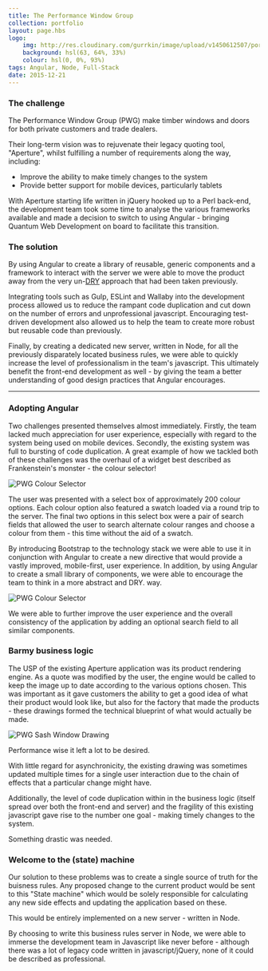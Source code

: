 ```yaml
---
title: The Performance Window Group
collection: portfolio
layout: page.hbs
logo:
    img: http://res.cloudinary.com/gurrkin/image/upload/v1450612507/portfolio/pwg/pwg_logo.png
    background: hsl(63, 64%, 33%)
    colour: hsl(0, 0%, 93%)
tags: Angular, Node, Full-Stack
date: 2015-12-21
---
```


### The challenge

The Performance Window Group (PWG) make timber windows and doors for both private customers and trade dealers.

Their long-term vision was to rejuvenate their legacy quoting tool, "Aperture", whilst fulfilling a number of 
requirements along the way, including:

*   Improve the ability to make timely changes to the system
*   Provide better support for mobile devices, particularly tablets

With Aperture starting life written in jQuery hooked up to a Perl back-end, the development team took some time to 
analyse the various frameworks available and made a decision to switch to using Angular - bringing Quantum Web
Development on board to facilitate this transition.

### The solution

By using Angular to create a library of reusable, generic components and a framework to interact with the server we were
able to move the product away from the very un-[DRY](https://en.wikipedia.org/wiki/Don't_repeat_yourself) approach that
had been taken previously.

Integrating tools such as Gulp, ESLint and Wallaby into the development process allowed us to reduce the rampant code
duplication and cut down on the number of errors and unprofessional javascript. Encouraging test-driven development also
allowed us to help the team to create more robust but reusable code than previously.

Finally, by creating a dedicated new server, written in Node, for all the previously disparately located business rules,
we were able to quickly increase the level of professionalism in the team's javascript. This ultimately benefit the 
front-end development as well - by giving the team a better understanding of good design practices that Angular 
encourages.

***

### Adopting Angular
    
Two challenges presented themselves almost immediately. Firstly, the team lacked much appreciation for user experience,
especially with regard to the system being used on mobile devices. Secondly, the existing system was full to bursting of
code duplication. A great example of how we tackled both of these challenges was the overhaul of a widget best described
as Frankenstein's monster - the colour selector! 

<img src="http://res.cloudinary.com/gurrkin/image/upload/v1450621557/portfolio/pwg/frankenselector.png"
    alt="PWG Colour Selector" class="img-responsive img-half center-block">

The user was presented with a select box of approximately 200 colour options. Each colour option also featured a swatch
loaded via a round trip to the server. The final two options in this select box were a pair of search fields that
allowed the user to search alternate colour ranges and choose a colour from them - this time without the aid of a swatch.

By introducing Bootstrap to the technology stack we were able to use it in conjunction with Angular to create a new
directive that would provide a vastly improved, mobile-first, user experience. In addition, by using Angular to create a 
small library of components, we were able to encourage the team to think in a more abstract and DRY.
way.

<img src="http://res.cloudinary.com/gurrkin/image/upload/v1450619051/portfolio/pwg/colours.png"
    alt="PWG Colour Selector" class="img-responsive">
    
We were able to further improve the user experience and the overall consistency of the application by adding an optional
search field to all similar components.

### Barmy business logic

The USP of the existing Aperture application was its product rendering engine. As a quote was modified by the user, the
engine would be called to keep the image up to date according to the various options chosen. This was important as it 
gave customers the ability to get a good idea of what their product would look like, but also for the factory that made
the products - these drawings formed the technical blueprint of what would actually be made.

<img src="http://res.cloudinary.com/gurrkin/image/upload/v1450781294/portfolio/pwg/sash_window.png"
    alt="PWG Sash Window Drawing" class="img-responsive img-half center-block">
    
Performance wise it left a lot to be desired.

With little regard for asynchronicity, the existing drawing was sometimes updated multiple times for a single user
interaction due to the chain of effects that a particular change might have.

Additionally, the level of code duplication within in the business logic (itself spread over both the front-end and
server) and the fragility of this existing javascript gave rise to the number one goal - making timely changes to the
system.

Something drastic was needed.

### Welcome to the (state) machine

Our solution to these problems was to create a single source of truth for the buisness rules. Any proposed change to the
current product would be sent to this "State machine" which would be solely responsible for calculating any new side
effects and updating the application based on these.

This would be entirely implemented on a new server - written in Node.

By choosing to write this business rules server in Node, we were able to immerse the development team in Javascript like
never before - although there was a lot of legacy code written in javascript/jQuery, none of it could be described as 
professional.